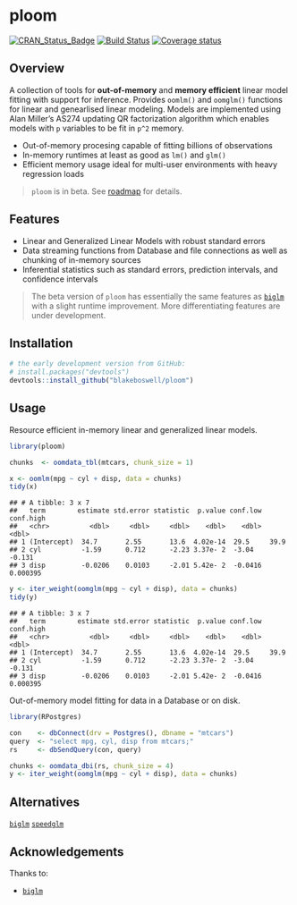 
# ploom

[![CRAN\_Status\_Badge](https://www.r-pkg.org/badges/version/ploom)](https://cran.r-project.org/package=ploom)
[![Build
Status](https://api.travis-ci.com/blakeboswell/ploom.svg?branch=develop)](https://api.travis-ci.com/blakeboswell/ploom)
[![Coverage
status](https://codecov.io/gh/blakeboswell/ploom/branch/master/graph/badge.svg)](https://codecov.io/github/blakeboswell/ploom?branch=master)

<!-- [AppVeyor Build Status]() -->

<!-- [Coverage Status]() -->

## Overview

A collection of tools for **out-of-memory** and **memory efficient**
linear model fitting with support for inference. Provides `oomlm()` and
`oomglm()` functions for linear and genearlised linear modeling. Models
are implemented using Alan Miller’s AS274 updating QR factorization
algorithm which enables models with `p` variables to be fit in `p^2`
memory.

  - Out-of-memory procesing capable of fitting billions of observations
  - In-memory runtimes at least as good as `lm()` and `glm()`
  - Efficient memory usage ideal for multi-user environments with heavy
    regression loads

> `ploom` is in beta. See [roadmap]() for details.

## Features

  - Linear and Generalized Linear Models with robust standard errors
  - Data streaming functions from Database and file connections as well
    as chunking of in-memory sources
  - Inferential statistics such as standard errors, prediction
    intervals, and confidence intervals

> The beta version of `ploom` has essentially the same features as
> [`biglm`](https://cran.r-project.org/web/packages/biglm/index.html)
> with a slight runtime improvement. More differentiating features are
> under development.

## Installation

``` r
# the early development version from GitHub:
# install.packages("devtools")
devtools::install_github("blakeboswell/ploom")
```

## Usage

Resource efficient in-memory linear and generalized linear models.

``` r
library(ploom)

chunks  <- oomdata_tbl(mtcars, chunk_size = 1)

x <- oomlm(mpg ~ cyl + disp, data = chunks)
tidy(x)
```

    ## # A tibble: 3 x 7
    ##   term        estimate std.error statistic  p.value conf.low  conf.high
    ##   <chr>          <dbl>     <dbl>     <dbl>    <dbl>    <dbl>      <dbl>
    ## 1 (Intercept)  34.7       2.55       13.6  4.02e-14  29.5     39.9     
    ## 2 cyl          -1.59      0.712      -2.23 3.37e- 2  -3.04    -0.131   
    ## 3 disp         -0.0206    0.0103     -2.01 5.42e- 2  -0.0416   0.000395

``` r
y <- iter_weight(oomglm(mpg ~ cyl + disp), data = chunks)
tidy(y)
```

    ## # A tibble: 3 x 7
    ##   term        estimate std.error statistic  p.value conf.low  conf.high
    ##   <chr>          <dbl>     <dbl>     <dbl>    <dbl>    <dbl>      <dbl>
    ## 1 (Intercept)  34.7       2.55       13.6  4.02e-14  29.5     39.9     
    ## 2 cyl          -1.59      0.712      -2.23 3.37e- 2  -3.04    -0.131   
    ## 3 disp         -0.0206    0.0103     -2.01 5.42e- 2  -0.0416   0.000395

Out-of-memory model fitting for data in a Database or on disk.

``` r
library(RPostgres)

con    <- dbConnect(drv = Postgres(), dbname = "mtcars")
query  <- "select mpg, cyl, disp from mtcars;"
rs     <- dbSendQuery(con, query)

chunks <- oomdata_dbi(rs, chunk_size = 4)
y <- iter_weight(oomglm(mpg ~ cyl + disp), data = chunks)
```

## Alternatives

[`biglm`](https://cran.r-project.org/web/packages/biglm/index.html)
[`speedglm`](https://cran.r-project.org/web/packages/speedglm/index.html)

## Acknowledgements

Thanks to:

  - [`biglm`](https://cran.r-project.org/web/packages/biglm/index.html)
